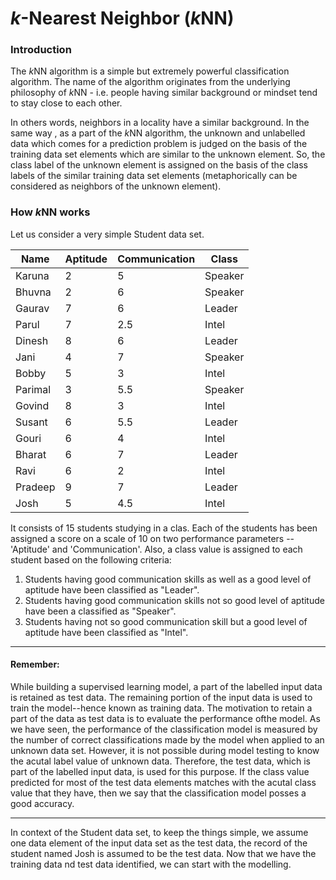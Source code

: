 # *k*-Nearest Neighbor (*k*NN)

### Introduction

The *k*NN algorithm is a simple but extremely powerful classification algorithm. The name of the algorithm originates from the underlying philosophy of *k*NN - i.e. people having similar background or mindset tend to stay close to each other.

In others words, neighbors in a locality have a similar background. In the same way , as a part of the *k*NN algorithm, the unknown and unlabelled data which comes for a prediction problem is judged on the basis of  the training data set elements which are similar to the unknown element. So, the class label of the unknown element is assigned on the basis of the class labels of the similar training data set elements (metaphorically can be considered as neighbors of the unknown element).

### How *k*NN works

Let us consider a very simple Student data set.

| Name | Aptitude | Communication | Class |
|------|-----|------|------|
| Karuna | 2 | 5 | Speaker |
| Bhuvna | 2 | 6 | Speaker |
| Gaurav | 7 | 6 | Leader |
| Parul | 7 | 2.5 | Intel |
| Dinesh | 8 | 6 | Leader |
| Jani | 4 | 7 | Speaker |
| Bobby | 5 | 3 | Intel |
| Parimal | 3 | 5.5 | Speaker |
| Govind | 8 | 3 | Intel |
| Susant | 6 | 5.5 | Leader |
| Gouri | 6 | 4 | Intel |
| Bharat | 6 | 7 | Leader |
| Ravi | 6 | 2 | Intel |
| Pradeep | 9 | 7 | Leader |
| Josh | 5 | 4.5 | Intel |

It consists of 15 students studying in a clas. Each of the students has been assigned a score on a scale of 10 on two performance parameters -- 'Aptitude' and 'Communication'. Also, a class value is assigned to each student based on the following criteria:

1. Students having good communication skills as well as a good level of aptitude have been classified as "Leader".
2. Students having good communication skills not so good level of aptitude have been a classified as "Speaker".
3. Students having not so good communication skill but a good level of aptitude have been classified as "Intel".

----------

#### Remember:

While building a supervised learning model, a part of the labelled input data is retained as test data. The remaining portion of the input data is used to train the model--hence known as training data. The motivation to retain a part of the data as test data is to evaluate the performance ofthe model. As we have seen, the performance of the classification model is measured by the number of correct classifications made by the model when applied to an unknown data set. However, it is not possible during model testing to know the acutal label value of unknown data. Therefore, the test data, which is part of the labelled input data, is used for this purpose. If the class value predicted for most of the test data elements matches with the acutal class value that they have, then we say that  the classification model posses a good accuracy. 
 
----------


In context of the Student data set, to keep the things simple, we assume one data element of the input data set as the test data, the record of the student named Josh is assumed to be the test data. Now that we have the training data nd test data identified, we can start with the modelling.